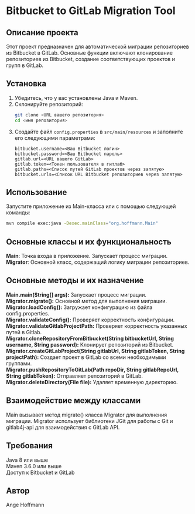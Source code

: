 # Bitbucket to GitLab Migration Tool
## Описание проекта
Этот проект предназначен для автоматической миграции репозиториев из Bitbucket в GitLab.
Основные функции включают клонирование репозиториев из Bitbucket, создание соответствующих проектов и групп в GitLab.
## Установка
1. Убедитесь, что у вас установлены Java и Maven.
2. Склонируйте репозиторий:
    ```bash
    git clone <URL вашего репозитория>
    cd <имя репозитория>
    ```
3. Создайте файл `config.properties` в `src/main/resources` и заполните его следующими параметрами:
    ```properties
    bitbucket.username=<Ваш Bitbucket логин>
    bitbucket.password=<Ваш Bitbucket пароль>
    gitlab.url=<URL вашего GitLab>
    gitlab.token=<Токен пользователя в гитлаб>
    gitlab.paths=<Список путей GitLab проектов через запятую>
    bitbucket.urls=<Список URL Bitbucket репозиториев через запятую>
    ```
## Использование
Запустите приложение из Main-класса или с помощью следующей команды:
```bash
mvn compile exec:java -Dexec.mainClass="org.hoffmann.Main"
```

## Основные классы и их функциональность
**Main**: Точка входа в приложение. Запускает процесс миграции.  
**Migrator**: Основной класс, содержащий логику миграции репозиториев.
## Основные методы и их назначение
**Main.main(String[] args):** Запускает процесс миграции.  
**Migrator.migrate():** Основной метод для выполнения миграции.  
**Migrator.loadConfig():** Загружает конфигурацию из файла config.properties.  
**Migrator.validateConfig():** Проверяет корректность конфигурации.  
**Migrator.validateGitlabProjectPath:** Проверяет корректность указанных путей в Gitlab.  
**Migrator.cloneRepositoryFromBitbucket(String bitbucketUrl, String username, String password):** Клонирует репозиторий из Bitbucket.  
**Migrator.createGitLabProject(String gitlabUrl, String gitlabToken, String projectPath):** Создает проект в GitLab со всеми необходимыми группами.  
**Migrator.pushRepositoryToGitLab(Path repoDir, String gitlabRepoUrl, String gitlabToken):** Отправляет репозиторий в GitLab.  
**Migrator.deleteDirectory(File file):** Удаляет временную директорию.  
## Взаимодействие между классами
Main вызывает метод migrate() класса Migrator для выполнения миграции.
Migrator использует библиотеки JGit для работы с Git и gitlab4j-api для взаимодействия с GitLab API.
## Требования
Java 8 или выше  
Maven 3.6.0 или выше  
Доступ к Bitbucket и GitLab
## Автор
Ange Hoffmann